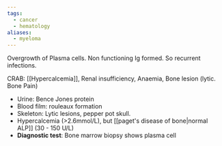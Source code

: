 ```yaml
---
tags:
  - cancer
  - hematology
aliases:
  - myeloma
---
```

Overgrowth of Plasma cells. Non functioning Ig formed. So recurrent infections.

CRAB: [[Hypercalcemia]], Renal insufficiency, Anaemia, Bone lesion (lytic. Bone Pain)
- Urine: Bence Jones protein
- Blood film: rouleaux formation
- Skeleton: Lytic lesions, pepper pot skull.
- Hypercalcemia (>2.6mmol/L), but [[paget's disease of bone|normal ALP]] (30 - 150 U/L)
- **Diagnostic test**: Bone marrow biopsy shows plasma cell